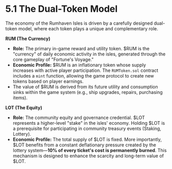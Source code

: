 
# 5.1 The Dual-Token Model

<!-- Publication styles -->
<link rel="stylesheet" href="../assets/styles.css">

<div class="container">
The economy of the Rumhaven Isles is driven by a carefully designed dual-token model, where each token plays a unique and complementary role.

</div>

**RUM (The Currency)**
* **Role:** The primary in-game reward and utility token. $RUM is the "currency" of daily economic activity in the isles, generated through the core gameplay of "Fortune's Voyage."
* **Economic Profile:** $RUM is an inflationary token whose supply increases with active player participation. The `RUMToken.sol` contract includes a `mint` function, allowing the game protocol to create new tokens based on player earnings.
* The value of $RUM is derived from its future utility and consumption sinks within the game system (e.g., ship upgrades, repairs, purchasing items).

**LOT (The Equity)**
* **Role:** The community equity and governance credential. $LOT represents a higher-level "stake" in the isles' economy. Holding $LOT is a prerequisite for participating in community treasury events (Staking, Lottery).
* **Economic Profile:** The total supply of $LOT is fixed. More importantly, $LOT benefits from a constant deflationary pressure created by the lottery system—**10% of every ticket's cost is permanently burned**. This mechanism is designed to enhance the scarcity and long-term value of $LOT.

